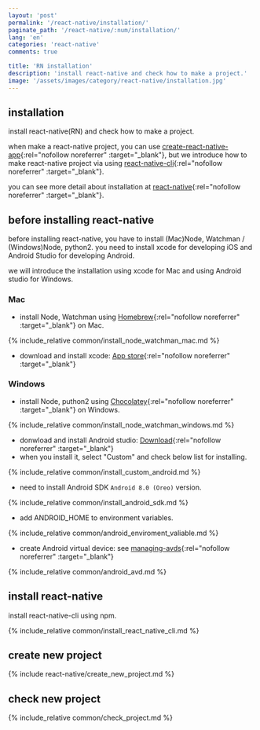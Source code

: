 ```yaml
---
layout: 'post'
permalink: '/react-native/installation/'
paginate_path: '/react-native/:num/installation/'
lang: 'en'
categories: 'react-native'
comments: true

title: 'RN installation'
description: 'install react-native and check how to make a project.'
image: '/assets/images/category/react-native/installation.jpg'
---
```



## installation
install react-native(RN) and check how to make a project.

when make a react-native project, you can use [create-react-native-app](https://github.com/react-community/create-react-native-app){:rel="nofollow noreferrer" :target="_blank"}, but we introduce how to make react-native project via using [react-native-cli](https://github.com/facebook/react-native#readme){:rel="nofollow noreferrer" :target="_blank"}.

you can see more detail about installation at [react-native](https://facebook.github.io/react-native/docs/getting-started){:rel="nofollow noreferrer" :target="_blank"}.

## before installing react-native
before installing react-native, you have to install (Mac)Node, Watchman / (Windows)Node, python2. you need to install xcode for developing iOS and Android Studio for developing Android.

we will introduce the installation using xcode for Mac and using Android studio for Windows.

### Mac
- install Node, Watchman using [Homebrew](https://brew.sh/){:rel="nofollow noreferrer" :target="_blank"} on Mac.

{% include_relative common/install_node_watchman_mac.md %}

- download and install xcode: [App store](https://itunes.apple.com/us/app/xcode/id497799835?mt=12){:rel="nofollow noreferrer" :target="_blank"}

### Windows
- install Node, puthon2 using [Chocolatey](https://chocolatey.org/){:rel="nofollow noreferrer" :target="_blank"} on Windows.

{% include_relative common/install_node_watchman_windows.md %}

- donwload and install Android studio: [Download](https://developer.android.com/studio/){:rel="nofollow noreferrer" :target="_blank"}
- when you install it, select "Custom" and check below list for installing.

{% include_relative common/install_custom_android.md %}

- need to install Android SDK ```Android 8.0 (Oreo)``` version.

{% include_relative common/install_android_sdk.md %}

- add ANDROID_HOME to environment variables.

{% include_relative common/android_enviroment_valiable.md %}

- create Android virtual device: see [managing-avds](https://developer.android.com/studio/run/managing-avds){:rel="nofollow noreferrer" :target="_blank"}

{% include_relative common/android_avd.md %}

## install react-native
install react-native-cli using npm.

{% include_relative common/install_react_native_cli.md %}

## create new project

{% include react-native/create_new_project.md %}

## check new project

{% include_relative common/check_project.md %}
